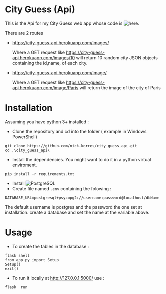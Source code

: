 # City Guess (Api)

This is the Api for my City Guess web app whose code is ![here](https://github.com/nick-korres/city_guess_app).

There are 2 routes 
  * https://city-guess-api.herokuapp.com/images/<numOfCities>
      
      Where a GET request like https://city-guess-api.herokuapp.com/images/10 will return 10 random city JSON objects containing the id,name, of each city.
      
  * https://city-guess-api.herokuapp.com/image/<name>
  
    Where a GET request like https://city-guess-api.herokuapp.com/image/Paris will return the image of the city of Paris

# Installation
  Assuming you have python 3+ installed :
  * Clone the repository and cd into the folder ( example in Windows PowerShell)
  ```
  git clone https://github.com/nick-korres/city_guess_api.git
  cd .\city_guess_api\
  ``` 
  * Install the dependencies. You might want to do it in a python virtual enviroment.
  ```
  pip install -r requirements.txt
  ```
  * Install ![PostgreSQL](https://www.postgresql.org/)
  * Create file named ```.env``` containing the folowing :
  ```
  DATABASE_URL=postgresql+psycopg2://username:password@localhost/dbName
  ```
   The default username is postgres and the password the one set at installation.
   create a database and set the name at the variable above.

# Usage
  * To create the tables in the database :
  ```
  flask shell
  from app.py import Setup
  Setup()
  exit()
  ```

  * To run it locally at http://127.0.0.1:5000/ use :
  ```
  flask  run 
  ```
